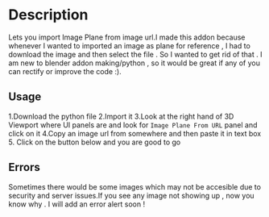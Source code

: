 # Description
Lets you import Image Plane from image url.I made this addon because whenever I wanted to imported an image as plane for reference  , I had to download the image and then select the file . So I wanted to get rid of that . I am new to blender addon making/python , so it would be great if any of you can rectify or improve the code :).

## Usage
1.Download the python file
2.Import it
3.Look at the right hand of 3D Viewport where UI panels are and look for `Image Plane From URL` panel and click on it
4.Copy an image url from somewhere and then paste it in text box
5. Click on the button below and you are good to go

## Errors
Sometimes there would be some images which may not be accesible due to security and server issues.If you see any image not showing up , now you know why . I will add an error alert soon ! 
